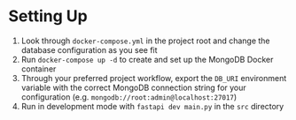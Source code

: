 # Setting Up

1. Look through `docker-compose.yml` in the project root and change the database configuration as you see fit
2. Run `docker-compose up -d` to create and set up the MongoDB Docker container
3. Through your preferred project workflow, export the `DB_URI` environment variable with the correct MongoDB connection string for your configuration (e.g. `mongodb://root:admin@localhost:27017`)
4. Run in development mode with `fastapi dev main.py` in the `src` directory